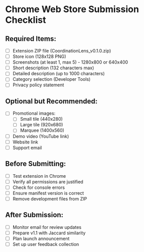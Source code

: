 # Chrome Web Store Submission Checklist

## Required Items:
- [ ] Extension ZIP file (CoordinationLens_v0.1.0.zip)
- [ ] Store icon (128x128 PNG)
- [ ] Screenshots (at least 1, max 5) - 1280x800 or 640x400
- [ ] Short description (132 characters max)
- [ ] Detailed description (up to 1000 characters)
- [ ] Category selection (Developer Tools)
- [ ] Privacy policy statement

## Optional but Recommended:
- [ ] Promotional images:
  - [ ] Small tile (440x280)
  - [ ] Large tile (920x680)  
  - [ ] Marquee (1400x560)
- [ ] Demo video (YouTube link)
- [ ] Website link
- [ ] Support email

## Before Submitting:
- [ ] Test extension in Chrome
- [ ] Verify all permissions are justified
- [ ] Check for console errors
- [ ] Ensure manifest version is correct
- [ ] Remove development files from ZIP

## After Submission:
- [ ] Monitor email for review updates
- [ ] Prepare v1.1 with Jaccard similarity
- [ ] Plan launch announcement
- [ ] Set up user feedback collection
